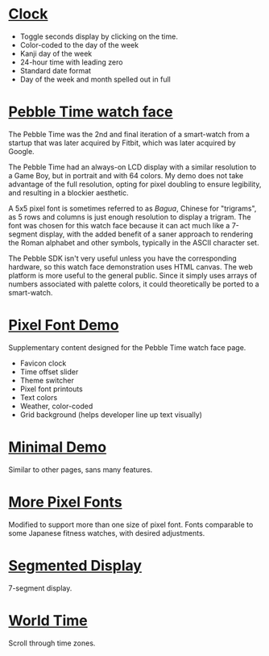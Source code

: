 # [Clock](https://vezquex.github.io/clock)
- Toggle seconds display by clicking on the time.
- Color-coded to the day of the week
- Kanji day of the week
- 24-hour time with leading zero
- Standard date format
- Day of the week and month spelled out in full

# [Pebble Time watch face](https://vezquex.github.io/clock/watch-canvas.html)

The Pebble Time was the 2nd and final iteration of a smart-watch from a startup that was later acquired by Fitbit, which was later acquired by Google.

The Pebble Time had an always-on LCD display with a similar resolution to a Game Boy, but in portrait and with 64 colors. My demo does not take advantage of the full resolution, opting for pixel doubling to ensure legibility, and resulting in a blockier aesthetic.

A 5x5 pixel font is sometimes referred to as _Bagua_, Chinese for "trigrams", as 5 rows and columns is just enough resolution to display a trigram. The font was chosen for this watch face because it can act much like a 7-segment display, with the added benefit of a saner approach to rendering the Roman alphabet and other symbols, typically in the ASCII character set.

The Pebble SDK isn't very useful unless you have the corresponding hardware, so this watch face demonstration uses HTML canvas. The web platform is more useful to the general public. Since it simply uses arrays of numbers associated with palette colors, it could theoretically be ported to a smart-watch.

# [Pixel Font Demo](https://vezquex.github.io/clock/demo.html)

Supplementary content designed for the Pebble Time watch face page.

- Favicon clock
- Time offset slider
- Theme switcher
- Pixel font printouts
- Text colors
- Weather, color-coded
- Grid background (helps developer line up text visually)

# [Minimal Demo](https://vezquex.github.io/clock/minimal.html)
Similar to other pages, sans many features.

# [More Pixel Fonts](https://vezquex.github.io/clock/mip.html)
Modified to support more than one size of pixel font. Fonts comparable to some Japanese fitness watches, with desired adjustments.

# [Segmented Display](https://vezquex.github.io/clock/segment.html)
7-segment display.

# [World Time](https://vezquex.github.io/clock/world.html)
Scroll through time zones.